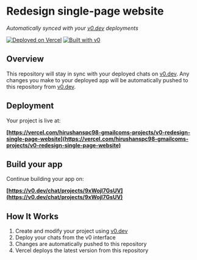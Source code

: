 # Redesign single-page website

*Automatically synced with your [v0.dev](https://v0.dev) deployments*

[![Deployed on Vercel](https://img.shields.io/badge/Deployed%20on-Vercel-black?style=for-the-badge&logo=vercel)](https://vercel.com/hirushanspc98-gmailcoms-projects/v0-redesign-single-page-website)
[![Built with v0](https://img.shields.io/badge/Built%20with-v0.dev-black?style=for-the-badge)](https://v0.dev/chat/projects/9xWojl7GsUV)

## Overview

This repository will stay in sync with your deployed chats on [v0.dev](https://v0.dev).
Any changes you make to your deployed app will be automatically pushed to this repository from [v0.dev](https://v0.dev).

## Deployment

Your project is live at:

**[https://vercel.com/hirushanspc98-gmailcoms-projects/v0-redesign-single-page-website](https://vercel.com/hirushanspc98-gmailcoms-projects/v0-redesign-single-page-website)**

## Build your app

Continue building your app on:

**[https://v0.dev/chat/projects/9xWojl7GsUV](https://v0.dev/chat/projects/9xWojl7GsUV)**

## How It Works

1. Create and modify your project using [v0.dev](https://v0.dev)
2. Deploy your chats from the v0 interface
3. Changes are automatically pushed to this repository
4. Vercel deploys the latest version from this repository